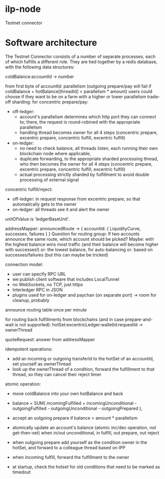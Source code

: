 # ilp-node
Testnet connector

# Software architecture
The Testnet Connector consists of a number of separate processes, each of which fulfills a different role. They are tied together by a redis database, with the following data structures:

coldBalance:accountId -> number

from first byte of accountId: parallelism (outgoing prepare/pay will fail if coldBalance + hotBalance[threadId] < parallelism * amount)
users could choose if they want to be on a farm with a higher or lower parallelism trade-off
sharding:
for concentric prepare/pay:
* off-ledger:
  * account's parallelism determines which http port they can connect to; there, the request is round-robined with the appropriate parallelism
  * handling thread becomes owner for all 4 steps (concentric prepare, excentric prepare, concentric fulfill, excentric fulfill)
* on-ledger:
  * no need to check balance, all threads listen, each running their own blockchain node where applicable,
  * duplicate forwarding, to the appropriate sharded processing thread, who then becomes the owner for all 4 steps (concentric prepare, excentric prepare, concentric fulfill, excentric fulfill)
  * actual processing strictly sharded by fulfillment to avoid double processing of external signal

concentric fulfill/reject:
* off-ledger: in request response from excentric prepare, so that automatically gets to the owner
* on-ledger: all threads see it and alert the owner

unitOfValue is 'ledgerBaseUnit'.

addressMapper: announcedRoute ->  { accountId: { LiquidityCurve, successes, failures } }
Question for routing group: If two accounts announce the same route, which account should be picked?
Maybe: with the highest balance wins most traffic (and their balance will become higher with successes!)
or: the lowest balance, for auto-balancing
or: based on successes/failures (but this can maybe be tricked)

connection model:
* user can specify RPC URL
* we publish client software that includes LocalTunnel
* no WebSockets, no TCP, just https
* Interledger RPC in JSON
* plugins used for on-ledger and paychan (on separate port) -> room for cleanup, probably

announce routing table once per minute

for routing back fulfillments from blockchains (and in case prepare-and-wait is not supported):
hotSet:excentricLedger:walletId:requestId -> ownerThread

quoteRequest: answer from addressMapper

idempotent operations:
* add an incoming or outgoing transferId to the hotSet of an accountId, set yourself as ownerThread
* look up the ownerThread of a condition, forward the fulfillment to that thread, so they can cancel their reject timer

atomic operation:
* move coldBalance into your own hotBalance and back

* balance = SUM( incomingFulfilled + incomingUnconditional - outgoingFulfilled - outgoingUnconditional - outgoingPrepared ),
* accept an outgoing prepare if balance > amount * parallelism
* atomically update an account's balance (atomic inc/dec operation, not get-then-set) when in/out unconditional, in fulfill, out prepare, out reject
* when outgoing prepare add yourself as the condition owner in the hotSet, and forward to a colleague thread based on IPP
* when incoming fulfill, forward the fulfillment to the owner
* at startup, check the hotset for old conditions that need to be marked as timedout

